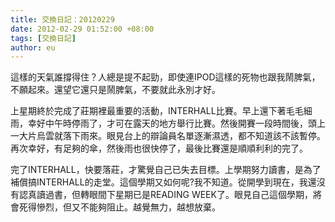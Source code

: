 ```yaml
---
title: 交換日記：20120229
date: 2012-02-29 01:52:00 +08:00
tags: [交換日記]
author: eu
---
```


這樣的天氣誰撐得住？人總是提不起勁，即使連IPOD這樣的死物也跟我鬧脾氣，不願起來。還望它還只是鬧脾氣，不要就此永別才好。  
  
 上星期終於完成了莊期裡最重要的活動，INTERHALL比賽。早上還下著毛毛細雨，幸好中午時停雨了，才可在露天的地方舉行比賽。然後開賽一段時間後，頭上一大片烏雲就落下雨來。眼見台上的辯論員名單逐漸濕透，都不知道該不該暫停。再次幸好，有足夠的傘，然後雨也很快停了，最後比賽還是順順利利的完了。  
  
 完了INTERHALL，快要落莊，才驚覺自己已失去目標。上學期努力讀書，是為了補償搞INTERHALL的走堂。這個學期又如何呢?我不知道。從開學到現在，我還沒有認真讀過書，但轉眼間下星期已是READING WEEK了。眼見自己這個學期，將會死得慘烈，但又不能夠阻止。越覺無力，越想放棄。
